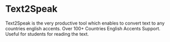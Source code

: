 # Text2Speak
Text2Speak is the very productive tool which enables to convert text to any countries english accents.  Over 100+ Countries English Accents Support.  Useful for students for reading the text.
